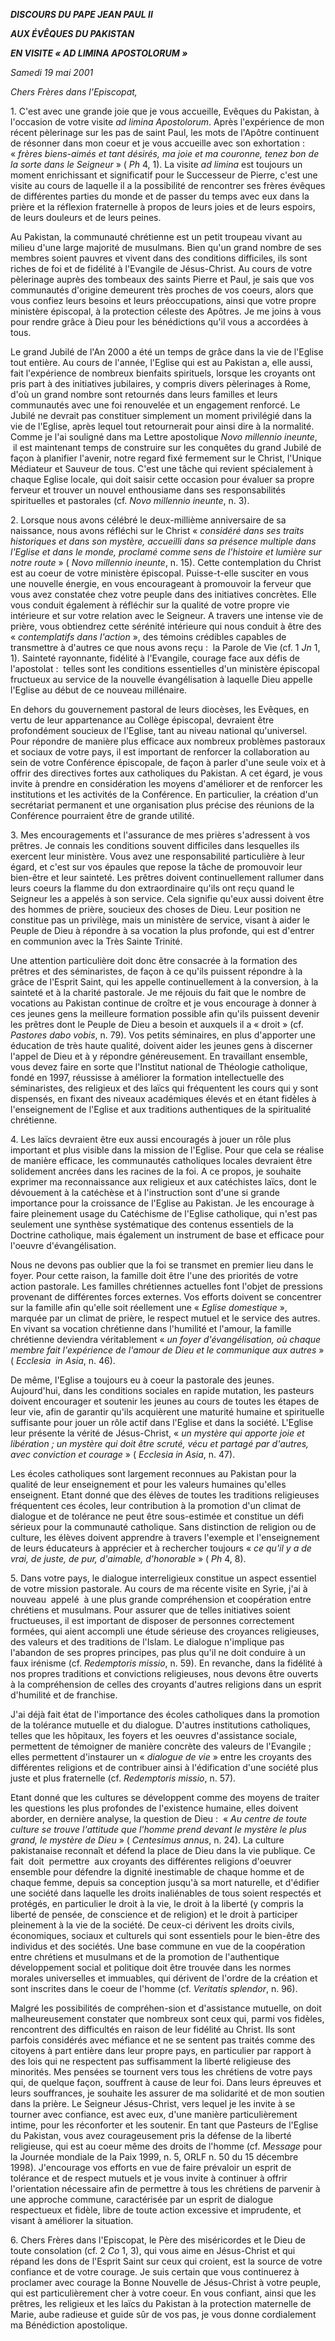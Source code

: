 ***DISCOURS DU PAPE JEAN PAUL II***

***AUX ÉVÊQUES DU PAKISTAN***

***EN VISITE « *AD LIMINA APOSTOLORUM* »***

*Samedi 19 mai 2001*

*Chers Frères dans l'Episcopat,*

1. C'est avec une grande joie que je vous accueille, Evêques du Pakistan, à l'occasion de votre visite *ad limina Apostolorum*. Après l'expérience de mon récent pèlerinage sur les pas de saint Paul, les mots de l'Apôtre continuent de résonner dans mon coeur et je vous accueille avec son exhortation :  « *frères biens-aimés et tant désirés, ma joie et ma couronne, tenez bon de la sorte dans le Seigneur* » ( *Ph* 4, 1). La visite *ad limina* est toujours un moment enrichissant et significatif pour le Successeur de Pierre, c'est une visite au cours de laquelle il a la possibilité de rencontrer ses frères évêques de différentes parties du monde et de passer du temps avec eux dans la prière et la réflexion fraternelle à propos de leurs joies et de leurs espoirs, de leurs douleurs et de leurs peines.

Au Pakistan, la communauté chrétienne est un petit troupeau vivant au milieu d'une large majorité de musulmans. Bien qu'un grand nombre de ses membres soient pauvres et vivent dans des conditions difficiles, ils sont riches de foi et de fidélité à l'Evangile de Jésus-Christ. Au cours de votre pèlerinage auprès des tombeaux des saints Pierre et Paul, je sais que vos communautés d'origine demeurent très proches de vos coeurs, alors que vous confiez leurs besoins et leurs préoccupations, ainsi que votre propre ministère épiscopal, à la protection céleste des Apôtres. Je me joins à vous pour rendre grâce à Dieu pour les bénédictions qu'il vous a accordées à tous.

Le grand Jubilé de l'An 2000 a été un temps de grâce dans la vie de l'Eglise tout entière. Au cours de l'année, l'Eglise qui est au Pakistan a, elle aussi, fait l'expérience de nombreux bienfaits spirituels, lorsque les croyants ont pris part à des initiatives jubilaires, y compris divers pèlerinages à Rome, d'où un grand nombre sont retournés dans leurs familles et leurs communautés avec une foi renouvelée et un engagement renforcé. Le Jubilé ne devrait pas constituer simplement un moment privilégié dans la vie de l'Eglise, après lequel tout retournerait pour ainsi dire à la normalité. Comme je l'ai souligné dans ma Lettre apostolique *Novo millennio ineunte*,  il est maintenant temps de construire sur les conquêtes du grand Jubilé de façon à planifier l'avenir, notre regard fixé fermement sur le Christ, l'Unique Médiateur et Sauveur de tous. C'est une tâche qui revient spécialement à chaque Eglise locale, qui doit saisir cette occasion pour évaluer sa propre ferveur et trouver un nouvel enthousiame dans ses responsabilités spirituelles et pastorales (cf. *Novo millennio ineunte*, n. 3).

2. Lorsque nous avons célébré le deux-millième anniversaire de sa naissance, nous avons réfléchi sur le Christ « *considéré dans ses traits historiques et dans son mystère, accueilli dans sa présence multiple dans l'Eglise et dans le monde, proclamé comme sens de l'histoire et lumière sur notre route* » ( *Novo millennio ineunte*, n. 15). Cette contemplation du Christ est au coeur de votre ministère épiscopal. Puisse-t-elle susciter en vous une nouvelle énergie, en vous encourageant à promouvoir la ferveur que vous avez constatée chez votre peuple dans des initiatives concrètes. Elle vous conduit également à réfléchir sur la qualité de votre propre vie intérieure et sur votre relation avec le Seigneur. A travers une intense vie de prière, vous obtiendrez cette sérénité intérieure qui nous conduit à être des « *contemplatifs dans l'action* », des témoins crédibles capables de transmettre à d'autres ce que nous avons reçu :  la Parole de Vie (cf. 1 *Jn* 1, 1). Sainteté rayonnante, fidélité à l'Evangile, courage face aux défis de l'apostolat :  telles sont les conditions essentielles d'un ministère épiscopal fructueux au service de la nouvelle évangélisation à laquelle Dieu appelle l'Eglise au début de ce nouveau millénaire.

En dehors du gouvernement pastoral de leurs diocèses, les Evêques, en vertu de leur appartenance au Collège épiscopal, devraient être profondément soucieux de l'Eglise, tant au niveau national qu'universel. Pour répondre de manière plus efficace aux nombreux problèmes pastoraux et sociaux de votre pays, il est important de renforcer la collaboration au sein de votre Conférence épiscopale, de façon à parler d'une seule voix et à offrir des directives fortes aux catholiques du Pakistan. A cet égard, je vous invite à prendre en considération les moyens d'améliorer et de renforcer les institutions et les activités de la Conférence. En particulier, la création d'un secrétariat permanent et une organisation plus précise des réunions de la Conférence pourraient être de grande utilité.

3. Mes encouragements et l'assurance de mes prières s'adressent à vos prêtres. Je connais les conditions souvent difficiles dans lesquelles ils exercent leur ministère. Vous avez une responsabilité particulière à leur égard, et c'est sur vos épaules que repose la tâche de promouvoir leur bien-être et leur sainteté. Les prêtres doivent continuellement rallumer dans leurs coeurs la flamme du don extraordinaire qu'ils ont reçu quand le Seigneur les a appelés à son service. Cela signifie qu'eux aussi doivent être des hommes de prière, soucieux des choses de Dieu. Leur position ne constitue pas un privilège, mais un ministère de service, visant à aider le Peuple de Dieu à répondre à sa vocation la plus profonde, qui est d'entrer en communion avec la Très Sainte Trinité.

Une attention particulière doit donc être consacrée à la formation des prêtres et des séminaristes, de façon à ce qu'ils puissent répondre à la grâce de l'Esprit Saint, qui les appelle continuellement à la conversion, à la sainteté et à la charité pastorale. Je me réjouis du fait que le nombre de vocations au Pakistan continue de croître et je vous encourage à donner à ces jeunes gens la meilleure formation possible afin qu'ils puissent devenir les prêtres dont le Peuple de Dieu a besoin et auxquels il a « droit » (cf. *Pastores dabo vobis*, n. 79). Vos petits séminaires, en plus d'apporter une éducation de très haute qualité, doivent aider les jeunes gens à discerner l'appel de Dieu et à y répondre généreusement. En travaillant ensemble, vous devez faire en sorte que l'Institut national de Théologie catholique, fondé en 1997, réussisse à améliorer la formation intellectuelle des séminaristes, des religieux et des laïcs qui fréquentent les cours qui y sont dispensés, en fixant des niveaux académiques élevés et en étant fidèles à l'enseignement de l'Eglise et aux traditions authentiques de la spiritualité chrétienne.

4. Les laïcs devraient être eux aussi encouragés à jouer un rôle plus important et plus visible dans la mission de l'Eglise. Pour que cela se réalise de manière efficace, les communautés catholiques locales devraient être solidement ancrées dans les racines de la foi. A ce propos, je souhaite exprimer ma reconnaissance aux religieux et aux catéchistes laïcs, dont le dévouement à la catéchèse et à l'instruction sont d'une si grande importance pour la croissance de l'Eglise au Pakistan. Je les encourage à faire pleinement usage du Catéchisme de l'Eglise catholique, qui n'est pas seulement une synthèse systématique des contenus essentiels de la Doctrine catholique, mais également un instrument de base et efficace pour l'oeuvre d'évangélisation.

Nous ne devons pas oublier que la foi se transmet en premier lieu dans le foyer. Pour cette raison, la famille doit être l'une des priorités de votre action pastorale. Les familles chrétiennes actuelles font l'objet de pressions provenant de différentes forces externes. Vos efforts doivent se concentrer sur la famille afin qu'elle soit réellement une « *Eglise domestique* », marquée par un climat de prière, le respect mutuel et le service des autres. En vivant sa vocation chrétienne dans l'humilité et l'amour, la famille chrétienne deviendra véritablement « *un foyer d'évangélisation, où chaque membre fait l'expérience de l'amour de Dieu et le communique aux autres* » ( *Ecclesia  in Asia*, n. 46).

De même, l'Eglise a toujours eu à coeur la pastorale des jeunes. Aujourd'hui, dans les conditions sociales en rapide mutation, les pasteurs doivent encourager et soutenir les jeunes au cours de toutes les étapes de leur vie, afin de garantir qu'ils acquièrent une maturité humaine et spirituelle suffisante pour jouer un rôle actif dans l'Eglise et dans la société. L'Eglise leur présente la vérité de Jésus-Christ, « *un mystère qui apporte joie et libération ; un mystère qui doit être scruté, vécu et partagé par d'autres, avec conviction et courage* » ( *Ecclesia in Asia*, n. 47).

Les écoles catholiques sont largement reconnues au Pakistan pour la qualité de leur enseignement et pour les valeurs humaines qu'elles enseignent. Etant donné que des élèves de toutes les traditions religieuses fréquentent ces écoles, leur contribution à la promotion d'un climat de dialogue et de tolérance ne peut être sous-estimée et constitue un défi sérieux pour la communauté catholique. Sans distinction de religion ou de culture, les élèves doivent apprendre à travers l'exemple et l'enseignement de leurs éducateurs à apprécier et à rechercher toujours « *ce qu'il y a de vrai, de juste, de pur, d'aimable, d'honorable* » ( *Ph* 4, 8).

5. Dans votre pays, le dialogue interreligieux constitue un aspect essentiel de votre mission pastorale. Au cours de ma récente visite en Syrie, j'ai à nouveau  appelé  à une plus grande compréhension et coopération entre chrétiens et musulmans. Pour assurer que de telles initiatives soient fructueuses, il est important de disposer de personnes correctement formées, qui aient accompli une étude sérieuse des croyances religieuses, des valeurs et des traditions de l'Islam. Le dialogue n'implique pas l'abandon de ses propres principes, pas plus qu'il ne doit conduire à un faux irénisme (cf. *Redemptoris missio*, n. 59). En revanche, dans la fidélité à nos propres traditions et convictions religieuses, nous devons être ouverts à la compréhension de celles des croyants d'autres religions dans un esprit d'humilité et de franchise.

J'ai déjà fait état de l'importance des écoles catholiques dans la promotion de la tolérance mutuelle et du dialogue. D'autres institutions catholiques, telles que les hôpitaux, les foyers et les oeuvres d'assistance sociale, permettent de témoigner de manière concrète des valeurs de l'Evangile ; elles permettent d'instaurer un « *dialogue de vie* » entre les croyants des différentes religions et de contribuer ainsi à l'édification d'une société plus juste et plus fraternelle (cf. *Redemptoris missio*, n. 57).

Etant donné que les cultures se développent comme des moyens de traiter les questions les plus profondes de l'existence humaine, elles doivent aborder, en dernière analyse, la question de Dieu :  « *Au centre de toute culture se trouve l'attitude que l'homme prend devant le mystère le plus grand, le mystère de Dieu* » ( *Centesimus annus*, n. 24). La culture pakistanaise reconnaît et défend la place de Dieu dans la vie publique. Ce  fait  doit  permettre  aux croyants des différentes religions d'oeuvrer ensemble pour défendre la dignité inestimable de chaque homme et de chaque femme, depuis sa conception jusqu'à sa mort naturelle, et d'édifier une société dans laquelle les droits inaliénables de tous soient respectés et protégés, en particulier le droit à la vie, le droit à la liberté (y compris la liberté de pensée, de conscience et de religion) et le droit à participer pleinement à la vie de la société. De ceux-ci dérivent les droits civils, économiques, sociaux et culturels qui sont essentiels pour le bien-être des individus et des sociétés. Une base commune en vue de la coopération entre chrétiens et musulmans et de la promotion de l'authentique développement social et politique doit être trouvée dans les normes morales universelles et immuables, qui dérivent de l'ordre de la création et sont inscrites dans le coeur de l'homme (cf. *Veritatis splendor*, n. 96).

Malgré les possibilités de compréhen-sion et d'assistance mutuelle, on doit malheureusement constater que nombreux sont ceux qui, parmi vos fidèles, rencontrent des difficultés en raison de leur fidélité au Christ. Ils sont parfois considérés avec méfiance et ne se sentent pas traités comme des citoyens à part entière dans leur propre pays, en particulier par rapport à des lois qui ne respectent pas suffisamment la liberté religieuse des minorités. Mes pensées se tournent vers tous les chrétiens de votre pays qui, de quelque façon, souffrent à cause de leur foi. Dans leurs épreuves et leurs souffrances, je souhaite les assurer de ma solidarité et de mon soutien dans la prière. Le Seigneur Jésus-Christ, vers lequel je les invite à se tourner avec confiance, est avec eux, d'une manière particulièrement intime, pour les réconforter et les soutenir. En tant que Pasteurs de l'Eglise du Pakistan, vous avez courageusement pris la défense de la liberté religieuse, qui est au coeur même des droits de l'homme (cf. *Message* pour la Journée mondiale de la Paix 1999, n. 5, ORLF n. 50 du 15 décembre 1998). J'encourage vos efforts en vue de faire prévaloir un esprit de tolérance et de respect mutuels et je vous invite à continuer à offrir l'orientation nécessaire afin de permettre à tous les chrétiens de parvenir à une approche commune, caractérisée par un esprit de dialogue respectueux et fidèle, libre de toute action excessive et imprudente, et visant à améliorer la situation.

6. Chers Frères dans l'Episcopat, le Père des miséricordes et le Dieu de toute consolation (cf. 2 *Co* 1, 3), qui vous aime en Jésus-Christ et qui répand les dons de l'Esprit Saint sur ceux qui croient, est la source de votre confiance et de votre courage. Je suis certain que vous continuerez à proclamer avec courage la Bonne Nouvelle de Jésus-Christ à votre peuple, qui est particulièrement cher à votre coeur. En vous confiant, ainsi que les prêtres, les religieux et les laïcs du Pakistan à la protection maternelle de Marie, aube radieuse et guide sûr de vos pas, je vous donne cordialement ma Bénédiction apostolique.